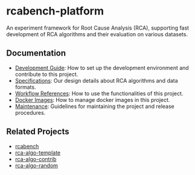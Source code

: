 # rcabench-platform

An experiment framework for Root Cause Analysis (RCA), supporting fast development of RCA algorithms and their evaluation on various datasets.

## Documentation

+ [Development Guide](./CONTRIBUTING.md): How to set up the development environment and contribute to this project.
+ [Specifications](./docs/specifications.md): Our design details about RCA algorithms and data formats.
+ [Workflow References](./docs/workflow-references.md): How to use the functionalities of this project.
+ [Docker Images](./docs/docker-images.md): How to manage docker images in this project.
+ [Maintenance](./docs/maintenance.md): Guidelines for maintaining the project and release procedures.

## Related Projects

+ [rcabench](https://github.com/LGU-SE-Internal/rcabench)
+ [rca-algo-template](https://github.com/LGU-SE-Internal/rca-algo-template)
+ [rca-algo-contrib](https://github.com/LGU-SE-Internal/rca-algo-contrib)
+ [rca-algo-random](https://github.com/LGU-SE-Internal/rca-algo-random)
